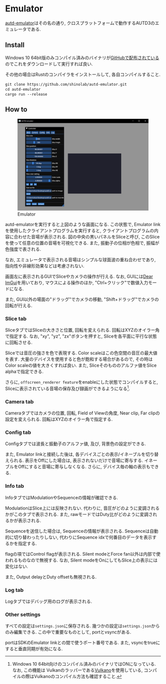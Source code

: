 # Emulator

[autd-emulator](https://github.com/shinolab/autd-emulator)はその名の通り, クロスプラットフォームで動作するAUTD3のエミュレータである.

## Install

Windows 10 64bit版のみコンパイル済みのバイナリが[GitHubで配布されている](https://github.com/shinolab/autd-emulator/releases)のでこれをダウンロードして実行すれば良い.

その他の場合はRustのコンパイラをインストールして, 各自コンパイルすること.
```
git clone https://github.com/shinolab/autd-emulator.git
cd autd-emulator
cargo run --release
```

## How to

<figure>
  <img src="https://raw.githubusercontent.com/shinolab/autd3-library-software/master/book/src/fig/Users_Manual/emu-home.jpg"/>
  <figcaption>Emulator</figcaption>
</figure>

autd-emulatorを実行すると上図のような画面になる.
この状態で, Emulator linkを使用したクライアントプログラムを実行すると, クライアントプログラムの内容に合わせた音場が表示される.
図の中央の黒いパネルをSliceと呼び, このSliceを使って任意の位置の音場を可視化できる.
また, 振動子の位相が色相で, 振幅が色強度で表される.

なお, エミュレータで表示される音場はシンプルな球面波の重ね合わせであり, 指向性や非線形効果などは考慮されない.

画面左に表示されるGUIでSliceやカメラの操作が行える.
なお, GUIには[Dear ImGui](https://github.com/ocornut/imgui)を用いており, マウスによる操作のほか, "Ctrl+クリック"で数値入力モードになる.

また, GUI以外の場面の"ドラッグ"でカメラの移動, "Shift+ドラッグ"でカメラの回転が行える.

### Slice tab

SliceタブではSliceの大きさと位置, 回転を変えられる.
回転はXYZのオイラー角で指定する.
なお, "xy", "yz", "zx"ボタンを押すと, Sliceを各平面に平行な状態に回転させる.

Sliceでは音圧の強さを色で表現する.
Color scaleはこの色空間の音圧の最大値を表す.
大量のデバイスを使用すると色が飽和する場合があるので, その時はColor scaleの値を大きくすれば良い.
また, Sliceそのもののアルファ値をSlice alphaで指定できる.

さらに, `offscreen_renderer feature`をenableにした状態でコンパイルすると, Sliceに表示されている音場の保存及び録画ができるようになる[^1].

### Camera tab

Cameraタブではカメラの位置, 回転, Field of Viewの角度, Near clip, Far clipの設定を変えられる.
回転はXYZのオイラー角で指定する.

### Config tab

Configタブでは波長と振動子のアルファ値, 及び, 背景色の設定ができる.

また, Emulator linkと接続した後は, 各デバイスごとの表示/イネーブルを切り替えられる.
表示をOffにした場合は, 表示されないだけで音場に寄与する.
イネーブルをOffにすると音場に寄与しなくなる.
さらに, デバイス毎の軸の表示もできる.

### Info tab

InfoタブではModulationやSequenceの情報が確認できる.

ModulationはSlice上には反映されない.
代わりに, 音圧がどのように変調されるかがこのタブで表示される.
また, rawモードではDuty比がどのように変調されるかが表示される.

Sequenceを送信した場合は, Sequenceの情報が表示される.
Sequenceは自動的に切り替わったりしない, 代わりにSequence idxで何番目のデータを表示するかを指定する.

flagの項ではControl flagが表示される.
Silent modeとForce fan以外は内部で使われるものなので無視する.
なお, Silent modeをOnにしてもSlice上の表示には変化はない.

また, Output delayとDuty offsetも無視される.

### Log tab

Logタブではデバッグ用のログが表示される.

### Other settings

すべての設定は`settings.json`に保存される.
幾つかの設定は`settings.json`からのみ編集できる.
この中で重要なものとして, portとvsyncがある.

portはSDKのEmulator linkとの間で使うポート番号である.
また, vsyncをtrueにすると垂直同期が有効になる.

[^1]: Windows 10 64bit向けのコンパイル済みのバイナリではONになっている. なお, この機能は Vulkanのラッパーである[Vulkano](https://github.com/vulkano-rs/vulkano)を使用している, コンパイルの際はVulkanoのコンパイル方法も確認すること.
